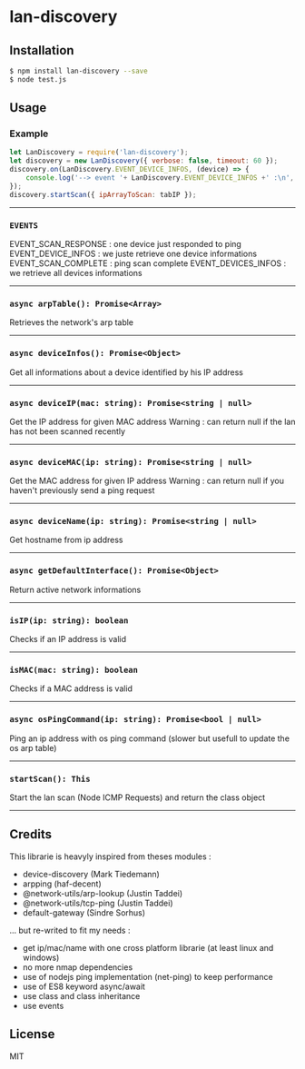 # lan-discovery

## Installation

```bash
$ npm install lan-discovery --save
$ node test.js
```

## Usage

### Example

```javascript
let LanDiscovery = require('lan-discovery');
let discovery = new LanDiscovery({ verbose: false, timeout: 60 });
discovery.on(LanDiscovery.EVENT_DEVICE_INFOS, (device) => {
	console.log('--> event '+ LanDiscovery.EVENT_DEVICE_INFOS +' :\n', device);
});
discovery.startScan({ ipArrayToScan: tabIP });
```

---

### `EVENTS`
EVENT_SCAN_RESPONSE : one device just responded to ping
EVENT_DEVICE_INFOS : we juste retrieve one device informations
EVENT_SCAN_COMPLETE : ping scan complete
EVENT_DEVICES_INFOS : we retrieve all devices informations

---

### `async arpTable(): Promise<Array>`

Retrieves the network's arp table

---

### `async deviceInfos(): Promise<Object>`

Get all informations about a device identified by his IP address

---

### `async deviceIP(mac: string): Promise<string | null>`

Get the IP address for given MAC address
Warning : can return null if the lan has not been scanned recently

---

### `async deviceMAC(ip: string): Promise<string | null>`

Get the MAC address for given IP address
Warning : can return null if you haven't previously send a ping request

---

### `async deviceName(ip: string): Promise<string | null>`

Get hostname from ip address

---

### `async getDefaultInterface(): Promise<Object>`

Return active network informations

---

### `isIP(ip: string): boolean`

Checks if an IP address is valid

---

### `isMAC(mac: string): boolean`

Checks if a MAC address is valid

---

### `async osPingCommand(ip: string): Promise<bool | null>`

Ping an ip address with os ping command (slower but usefull to update the os arp table)

---

### `startScan(): This`

Start the lan scan (Node ICMP Requests) and return the class object

---

## Credits

This librarie is heavyly inspired from theses modules :
- device-discovery (Mark Tiedemann)
- arpping (haf-decent)
- @network-utils/arp-lookup (Justin Taddei)
- @network-utils/tcp-ping   (Justin Taddei)
- default-gateway (Sindre Sorhus)

... but re-writed to fit my needs :
- get ip/mac/name with one cross platform librarie (at least linux and windows)
- no more nmap dependencies
- use of nodejs ping implementation (net-ping) to keep performance
- use of ES8 keyword async/await
- use class and class inheritance
- use events

## License

MIT
